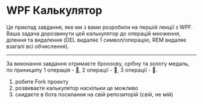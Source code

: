 # WPF Калькулятор

Це приклад завдання, яке ми з вами розробили на першій лекції з WPF. Ваша задача дорозвинути цей калькулятор до операцій множення, ділення та видалення (DEL видаляє 1 символ/операцію, REM видаляє взагалі всі обчислення).

----

За виконання завдання отримаєте бронзову, срібну та золоту медаль, по приниципу 1 операція - 🥉, 2 операції - 🥈, 3 операції - 🥇.

1. робите Fork проекту
1. розвиваєте калькулятор наскільки це можливо
1. скидаєте в бота посилання на свій репозиторій (свій, не мій)
